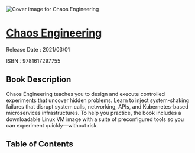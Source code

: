 ![Cover image for Chaos Engineering](https://imgdetail.ebookreading.net/cover/cover/202109/EB9781617297755.jpg)

[Chaos Engineering](https://ebookreading.net/view/book/Chaos+Engineering-EB9781617297755_1.html "Chaos Engineering")
====================================================================================================================

Release Date : 2021/03/01

ISBN : 9781617297755

Book Description
-----------------

Chaos Engineering teaches you to design and execute controlled experiments that uncover hidden problems. Learn to inject system-shaking failures that disrupt system calls, networking, APIs, and Kubernetes-based microservices infrastructures. To help you practice, the book includes a downloadable Linux VM image with a suite of preconfigured tools so you can experiment quickly—without risk.
  
  

Table of Contents
-----------------


